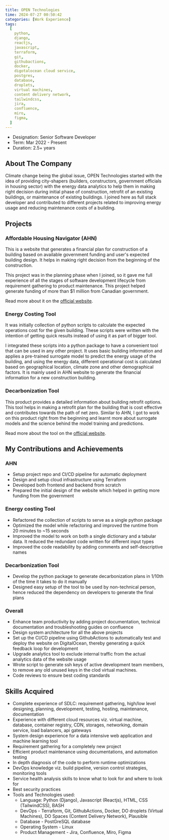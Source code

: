 ```yaml
---
title: OPEN Technologies
time: 2024-07-27 00:50:42
categories: [Work Experience]
tags:
  [
    python,
    django,
    reactjs,
    javascript,
    terraform,
    git,
    githubactions,
    docker,
    digotalocean cloud service,
    postgres,
    database,
    droplets,
    virtual machines,
    content delivery network,
    tailwindcss,
    jira,
    confluence,
    miro,
    figma,
  ]
---
```


- Designation: Senior Software Developer
- Term: Mar 2022 - Present
- Duration: 2.5+ years

## About The Company

Climate change being the global issue, OPEN Technologies started with the idea of providing
city-shapers (builders, constructors, government officials in housing sector) with the energy data analytics to help them in making right decision during initial phase of construction, retrofit of an existing buildings, or maintenance of existing buildings. I joined here as full stack developer and contributed to different projects related to improving energy usage and reducing maintenance costs of a building.

## Projects

### Affordable Housing Navigator (AHN)

This is a website that generates a financial plan for construction of a building based on available government funding and user's expected building design. It helps in making right decision from the beginning of the construction.

This project was in the planning phase when I joined, so it gave me full experience of all the stages of software development lifecycle from requirement gathering to product maintenance.
This project helped generate funding of more than $1 million from Canadian government.

Read more about it on the [official website](https://opentech.eco/products/affordable-housing-navigator/).

### Energy Costing Tool

It was initially collection of python scripts to calculate the expected operations cost for the given building. These scripts were written with the intention of getting quick results instead of using it as part of bigger tool.

I integrated these scripts into a python package to have a convenient tool that can be used in any other project.
It uses basic building information and applies a pre-trained surrogate model to predict the energy usage of the building, and using the energy data, different operational cost is calculated based on geographical location, climate zone and other demographical factors.
It is mainly used in AHN website to generate the financial information for a new construction building.

### Decarbonization Tool

This product provides a detailed information about building retrofit options.
This tool helps in making a retrofit plan for the building that is cost effective and contributes towards the path of net zero.
Similar to AHN, I got to work on this product right from the beginning and learnt more about surrogate models and the science behind the model training and predictions.

Read more about the tool on the [official website](https://opentech.eco/products/virtual-audits-and-decarbonization-planning/).

## My Contributions and Achievements

### AHN

- Setup project repo and CI/CD pipeline for automatic deployment
- Design and setup cloud infrastructure using Terraform
- Developed both frontend and backend from scratch
- Prepared the initial design of the website which helped in getting more funding from the government

### Energy costing Tool

- Refactored the collection of scripts to serve as a single python package
- Optimized the model while refactoring and improved the runtime from 20 minutes to ~15 seconds
- Improved the model to work on both a single dictionary and a tabular data. It reduced the redundant code written for different input types
- Improved the code readability by adding comments and self-descriptive names

### Decarbonization Tool

- Develop the python package to generate decarbonization plans in 1/10th of the time it takes to do it manually
- Designed easy setup of the tool to be used by non-technical person, hence reduced the dependency on developers to generate the final plans

### Overall

- Enhance team productivity by adding project documentation, technical documentation and troubleshooting guides on confluence
- Design system architecture for all the above projects
- Set up the CI/CD pipeline using GithubActions to automatically test and deploy the website on DigitalOcean, thereby generating a quick feedback loop for development
- Upgrade analytics tool to exclude internal traffic from the actual analytics data of the website usage
- Wrote script to generate ssh keys of active development team members, to remove any old unused keys in the clod virtual machines.
- Code reviews to ensure best coding standards

## Skills Acquired

- Complete experience of SDLC: requirement gathering, high/low level designing, planning, development, testing, hosting, maintenance, documentation
- Experience with different cloud resources viz. virtual machine, database, container registry, CDN, storages, networking, domain service, load balancers, api gateways
- System design experience for a data intensive web application and machine learning tool
- Requirement gathering for a completely new project
- Efficient product maintenance using documentations, and automation testing
- In depth diagnosis of the code to perform runtime optimizations
- DevOps knowledge viz. build pipeline, version control strategies, monitoring tools
- Service health analysis skills to know what to look for and where to look for
- Best security practices
- Tools and Technologies used:
  - Language: Python (Django), Javascript (Reactjs), HTML, CSS (TailwindCSS), BASH
  - DevOps - Terraform, Git, GithubActions, Docker, DO droplets (Virtual Machines), DO Spaces (Content Delivery Network), Plausible
  - Database - PostGreSQL database
  - Operating System - Linux
  - Product Management - Jira, Confluence, Miro, Figma
